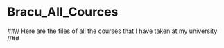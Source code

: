 # Bracu_All_Cources
##// Here are the files of all the courses that I have taken at my university //##
